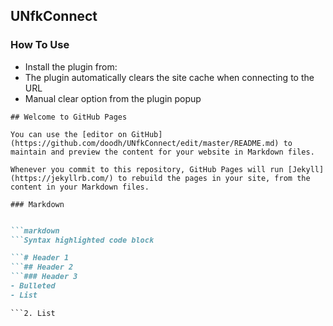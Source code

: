 ## UNfkConnect

### How To Use
- Install the plugin from: 
- The plugin automatically clears the site cache when connecting to the URL
- Manual clear option from the plugin popup

```
## Welcome to GitHub Pages

You can use the [editor on GitHub](https://github.com/doodh/UNfkConnect/edit/master/README.md) to maintain and preview the content for your website in Markdown files.

Whenever you commit to this repository, GitHub Pages will run [Jekyll](https://jekyllrb.com/) to rebuild the pages in your site, from the content in your Markdown files.

### Markdown
```
```Markdown is a lightweight and easy-to-use syntax for styling your writing. It includes conventions for

```markdown
```Syntax highlighted code block

```# Header 1
```## Header 2
```### Header 3
- Bulleted
- List
```

```1. Numbered
```2. List
```

